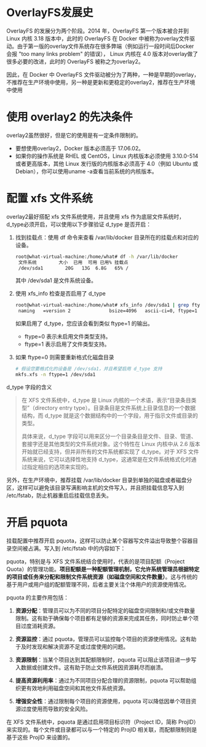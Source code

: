 # OverlayFS发展史

OverlayFS 的发展分为两个阶段。2014 年，OverlayFS 第一个版本被合并到 Linux 内核 3.18 版本中，此时的 OverlayFS 在 Docker 中被称为overlay文件驱动。由于第一版的overlay文件系统存在很多弊端（例如运行一段时间后Docker 会报 "too many links problem" 的错误）， Linux 内核在 4.0 版本对overlay做了很多必要的改进，此时的 OverlayFS 被称之为overlay2。

因此，在 Docker 中 OverlayFS 文件驱动被分为了两种，一种是早期的overlay，不推荐在生产环境中使用，另一种是更新和更稳定的overlay2，推荐在生产环境中使用

# 使用 overlay2 的先决条件

overlay2虽然很好，但是它的使用是有一定条件限制的。

- 要想使用overlay2，Docker 版本必须高于 17.06.02。
- 如果你的操作系统是 RHEL 或 CentOS，Linux 内核版本必须使用 3.10.0-514 或者更高版本，其他 Linux 发行版的内核版本必须高于 4.0（例如 Ubuntu 或 Debian），你可以使用uname -a查看当前系统的内核版本。

# 配置 xfs 文件系统

overlay2最好搭配 xfs 文件系统使用，并且使用 xfs 作为底层文件系统时，d_type必须开启，可以使用以下步骤验证 d_type 是否开启：

1. 找到挂载点：使用 df 命令来查看 /var/lib/docker 目录所在的挂载点和对应的设备。

   ```bash
   root@what-virtual-machine:/home/what# df -h /var/lib/docker
    文件系统        大小  已用  可用 已用% 挂载点
    /dev/sda1        20G   13G  6.8G   65% /
   ```

   其中 /dev/sda1 是文件系统设备。
2. 使用 xfs_info 检查是否启用了 d_type

   ```bash
   root@what-virtual-machine:/home/what# xfs_info /dev/sda1 | grep ftype
    naming   =version 2              bsize=4096   ascii-ci=0, ftype=1
   ```

   如果启用了 d_type，您应该会看到类似 ftype=1 的输出。

   - ftype=0 表示未启用文件类型支持。
   - ftype=1 表示启用了文件类型支持。
3. 如果 ftype=0 则需要重新格式化磁盘目录

   ```bash
   # 假设您要格式化的设备是 /dev/sda1，并且希望启用 d_type 支持  
   mkfs.xfs -n ftype=1 /dev/sda1
   ```

d_type 字段的含义

> 在 XFS 文件系统中，d_type 是 Linux 内核的一个术语，表示“目录条目类型”（directory entry type）。目录条目是文件系统上目录信息的一个数据结构，而 d_type 就是这个数据结构中的一个字段，用于指示文件或目录的类型。
>
> 具体来说，d_type 字段可以用来区分一个目录条目是文件、目录、管道、套接字还是其他类型的文件系统对象。这个特性在 Linux 内核中从 2.6 版本开始就已经支持，但并非所有的文件系统都实现了 d_type。对于 XFS 文件系统来说，它可以选择性地支持 d_type，这通常是在文件系统格式化时通过指定相应的选项来实现的。


另外，在生产环境中，推荐挂载 /var/lib/docker 目录到单独的磁盘或者磁盘分区，这样可以避免该目录写满影响主机的文件写入，并且把挂载信息写入到 /etc/fstab，防止机器重启后挂载信息丢失。

# 开启 pquota

挂载配置中推荐开启 pquota，这样可以防止某个容器写文件溢出导致整个容器目录空间被占满。写入到 /etc/fstab 中的内容如下：

pquota，特别是与 XFS 文件系统结合使用时，代表的是项目配额（Project Quota）的管理功能。**项目配额是一种配额管理机制，它允许系统管理员根据特定的项目或任务来分配和限制文件系统资源（如磁盘空间和文件数量）**。这与传统的基于用户或用户组的配额管理不同，后者主要关注个体用户的资源使用情况。

pquota 的主要作用包括：


1. **资源分配**：管理员可以为不同的项目分配特定的磁盘空间限制和/或文件数量限制。这有助于确保每个项目都有足够的资源来完成其任务，同时防止单个项目过度消耗资源。
   
2. **资源监控**：通过 pquota，管理员可以监控每个项目的资源使用情况。这有助于及时发现和解决资源不足或过度使用的问题。
   
3. **资源限制**：当某个项目达到其配额限制时，pquota 可以阻止该项目进一步写入数据或创建文件。这有助于防止文件系统因资源耗尽而崩溃。
   
4. **提高资源利用率**：通过为不同项目分配合理的资源限制，pquota 可以帮助组织更有效地利用磁盘空间和其他文件系统资源。
   
5. **增强安全性**：通过限制每个项目的资源使用，pquota 可以降低因单个项目资源过度使用而导致的安全风险。

在 XFS 文件系统中，pquota 是通过启用项目标识符（Project ID，简称 ProjID）来实现的。每个文件或目录都可以与一个特定的 ProjID 相关联，而配额限制则是基于这些 ProjID 来设置的。